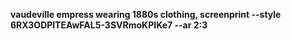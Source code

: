 **vaudeville empress wearing 1880s clothing, screenprint --style 6RX3ODPlTEAwFAL5-3SVRmoKPIKe7 --ar 2:3**